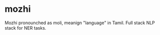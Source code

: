 # mozhi
Mozhi pronounched as moli, meanign "language" in Tamil. Full stack NLP stack for NER tasks.
